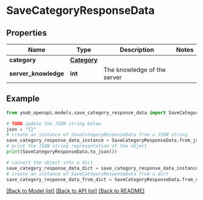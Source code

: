 # SaveCategoryResponseData


## Properties

Name | Type | Description | Notes
------------ | ------------- | ------------- | -------------
**category** | [**Category**](Category.md) |  | 
**server_knowledge** | **int** | The knowledge of the server | 

## Example

```python
from ynab_openapi.models.save_category_response_data import SaveCategoryResponseData

# TODO update the JSON string below
json = "{}"
# create an instance of SaveCategoryResponseData from a JSON string
save_category_response_data_instance = SaveCategoryResponseData.from_json(json)
# print the JSON string representation of the object
print(SaveCategoryResponseData.to_json())

# convert the object into a dict
save_category_response_data_dict = save_category_response_data_instance.to_dict()
# create an instance of SaveCategoryResponseData from a dict
save_category_response_data_from_dict = SaveCategoryResponseData.from_dict(save_category_response_data_dict)
```
[[Back to Model list]](../README.md#documentation-for-models) [[Back to API list]](../README.md#documentation-for-api-endpoints) [[Back to README]](../README.md)


